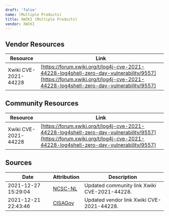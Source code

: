 ```yaml
---
draft: 'false'
name: (Multiple Products)
title: XWIKI (Multiple Products)
vendor: XWIKI
---
```


## Vendor Resources
| Resource | Link |
| --- | --- |
| Xwiki CVE-2021-44228 | [https://forum.xwiki.org/t/log4j-cve-2021-44228-log4shell-zero-day-vulnerability/9557](https://forum.xwiki.org/t/log4j-cve-2021-44228-log4shell-zero-day-vulnerability/9557) |

## Community Resources
| Resource | Link |
| --- | --- |
| Xwiki CVE-2021-44228 | [https://forum.xwiki.org/t/log4j-cve-2021-44228-log4shell-zero-day-vulnerability/9557](https://forum.xwiki.org/t/log4j-cve-2021-44228-log4shell-zero-day-vulnerability/9557) |


## Sources
| Date | Attribution | Description |
| --- | --- | --- |
| 2021-12-27 15:29:04 | [NCSC-NL](https://github.com/NCSC-NL/log4shell/blob/main/software/README.md) | Updated community link Xwiki CVE-2021-44228.  |
| 2021-12-21 22:43:46 | [CISAGov](https://raw.githubusercontent.com/cisagov/log4j-affected-db/develop/README.md) | Updated vendor link Xwiki CVE-2021-44228.  |
